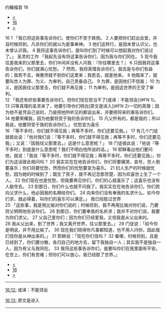 ﻿





 约翰福音 16




* [<](bible/JHN15.md)
* [16](bible/JHN.md)
* [>](bible/JHN17.md)



 
16 
1 「我已将这些事告诉你们，使你们不至于跌倒。 
2 人要把你们赶出会堂，并且时候将到，凡杀你们的就以为是事奉神。 
3 他们这样行，是因未曾认识父，也未曾认识我。 
4 我将这事告诉你们，是叫你们到了时候可以想起我对你们说过了。」 圣灵的工作 「我起先没有将这事告诉你们，因为我与你们同在。 
5 现今我往差我来的父那里去，你们中间并没有人问我：『你往哪里去？』 
6 只因我将这事告诉你们，你们就满心忧愁。 
7 然而，我将真情告诉你们，我去是与你们有益的；我若不去，保惠师就不到你们这里来；我若去，就差他来。 
8 他既来了，就要叫世人为罪、为义、为审判，自己责备自己。 
9 为罪，是因他们不信我； 
10 为义，是因我往父那里去，你们就不再见我； 
11 为审判，是因这世界的王受了审判。  
12 「我还有好些事要告诉你们，但你们现在担当不了[或译：不能领会](#FN
1)。 
13 只等真理的圣灵来了，他要引导你们明白[原文是进入](#FN
2)一切的真理；因为他不是凭自己说的，乃是把他所听见的都说出来，并要把将来的事告诉你们。 
14 他要荣耀我，因为他要将受于我的告诉你们。 
15 凡父所有的，都是我的；所以我说，他要将受于我的告诉你们。」 忧愁变为喜乐  
16 「等不多时，你们就不得见我；再等不多时，你们还要见我。」 
17 有几个门徒就彼此说：「他对我们说：『等不多时，你们就不得见我；再等不多时，你们还要见我』；又说：『因我往父那里去。』这是什么意思呢？」 
18 门徒彼此说：「他说『等不多时』到底是什么意思呢？我们不明白他所说的话。」 
19 耶稣看出他们要问他，就说：「我说『等不多时，你们就不得见我；再等不多时，你们还要见我』，你们为这话彼此相问吗？ 
20 我实实在在地告诉你们，你们将要痛哭、哀号，世人倒要喜乐；你们将要忧愁，然而你们的忧愁要变为喜乐。 
21 妇人生产的时候就忧愁，因为她的时候到了；既生了孩子，就不再记念那苦楚，因为欢喜世上生了一个人。 
22 你们现在也是忧愁，但我要再见你们，你们的心就喜乐了；这喜乐也没有人能夺去。 
23 到那日，你们什么也就不问我了。我实实在在地告诉你们，你们若向父求什么，他必因我的名赐给你们。 
24 向来你们没有奉我的名求什么，如今你们求，就必得着，叫你们的喜乐可以满足。」 我已经胜过世界  
25 「这些事，我是用比喻对你们说的；时候将到，我不再用比喻对你们说，乃要将父明明地告诉你们。 
26 到那日，你们要奉我的名祈求；我并不对你们说，我要为你们求父。 
27 父自己爱你们；因为你们已经爱我，又信我是从父出来的。 
28 我从父出来，到了世界；我又离开世界，往父那里去。」 
29 门徒说：「如今你是明说，并不用比喻了。 
30 现在我们晓得你凡事都知道，也不用人问你，因此我们信你是从神出来的。」 
31 耶稣说：「现在你们信吗？ 
32 看哪，时候将到，且是已经到了，你们要分散，各归自己的地方去，留下我独自一人；其实我不是独自一人，因为有父与我同在。 
33 我将这些事告诉你们，是要叫你们在我里面有平安。在世上，你们有苦难；但你们可以放心，我已经胜了世界。」 
* [<](bible/JHN15.md)
* [16](bible/JHN.md)
* [>](bible/JHN17.md)





---


[16:12:](#V12)
或译：不能领会


[16:13:](#V13)
原文是进入




---









